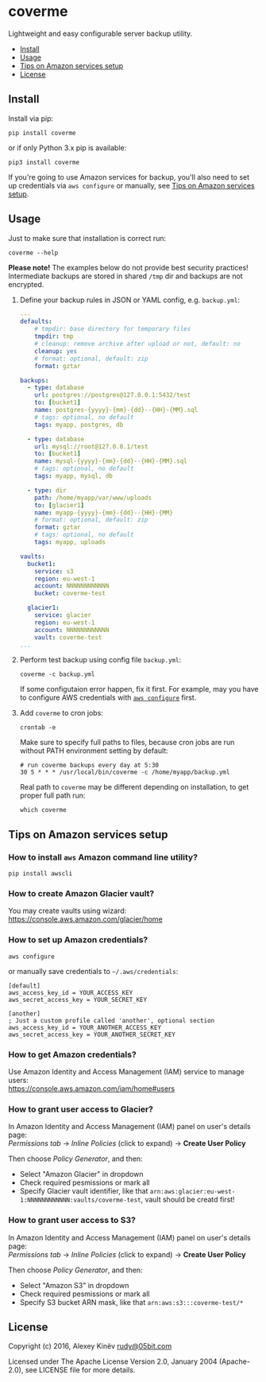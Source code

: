 coverme
=======

Lightweight and easy configurable server backup utility.

- [Install](#install)
- [Usage](#usage)
- [Tips on Amazon services setup](#tips-on-amazon-services-setup)
- [License](#license)

Install
-------

Install via pip:

```
pip install coverme
```

or if only Python 3.x pip is available: 

```
pip3 install coverme
```

If you're going to use Amazon services for backup, you'll also need to set up credentials via `aws configure` or manually, see [Tips on Amazon services setup](#tips-on-amazon-services-setup).

Usage
-----

Just to make sure that installation is correct run:

```
coverme --help
```

**Please note!** The examples below do not provide best security practices! Intermediate backups are stored in shared `/tmp` dir and backups are not encrypted.

1. Define your backup rules in JSON or YAML config, e.g. `backup.yml`:

    ```yaml
    ---
    defaults:
        # tmpdir: base directory for temporary files
        tmpdir: tmp
        # cleanup: remove archive after upload or not, default: no
        cleanup: yes
        # format: optional, default: zip
        format: gztar

    backups:
      - type: database
        url: postgres://postgres@127.0.0.1:5432/test
        to: [bucket1]
        name: postgres-{yyyy}-{mm}-{dd}--{HH}-{MM}.sql
        # tags: optional, no default
        tags: myapp, postgres, db

      - type: database
        url: mysql://root@127.0.0.1/test
        to: [bucket1]
        name: mysql-{yyyy}-{mm}-{dd}--{HH}-{MM}.sql
        # tags: optional, no default
        tags: myapp, mysql, db

      - type: dir
        path: /home/myapp/var/www/uploads
        to: [glacier1]
        name: myapp-{yyyy}-{mm}-{dd}--{HH}-{MM}
        # format: optional, default: zip
        format: gztar
        # tags: optional, no default
        tags: myapp, uploads

    vaults:
      bucket1:
        service: s3
        region: eu-west-1
        account: NNNNNNNNNNNN
        bucket: coverme-test

      glacier1:
        service: glacier
        region: eu-west-1
        account: NNNNNNNNNNNN
        vault: coverme-test
    ...
    ```

2. Perform test backup using config file `backup.yml`:

    ```
    coverme -c backup.yml
    ```

    If some configutaion error happen, fix it first. For example, may you have to configure AWS credentials with [`aws configure`](http://docs.aws.amazon.com/cli/latest/userguide/cli-chap-getting-started.html) first.

3. Add `coverme` to cron jobs:

    ```
    crontab -e
    ```

    Make sure to specify full paths to files, because cron jobs are run without PATH environment setting by default:

    ```
    # run coverme backups every day at 5:30
    30 5 * * * /usr/local/bin/coverme -c /home/myapp/backup.yml
    ```

    Real path to `coverme` may be different depending on installation, to get proper full path run:

    ```
    which coverme
    ```

Tips on Amazon services setup
-----------------------------

### How to install `aws` Amazon command line utility?

```
pip install awscli
```

### How to create Amazon Glacier vault?

You may create vaults using wizard:  
https://console.aws.amazon.com/glacier/home

### How to set up Amazon credentials?

```
aws configure
```

or manually save credentials to `~/.aws/credentials`:

```
[default]
aws_access_key_id = YOUR_ACCESS_KEY
aws_secret_access_key = YOUR_SECRET_KEY

[another]
; Just a custom profile called 'another', optional section
aws_access_key_id = YOUR_ANOTHER_ACCESS_KEY
aws_secret_access_key = YOUR_ANOTHER_SECRET_KEY
```

### How to get Amazon credentials?

Use Amazon Identity and Access Management (IAM) service to manage users:  
https://console.aws.amazon.com/iam/home#users

### How to grant user access to Glacier?

In Amazon Identity and Access Management (IAM) panel on user's details page:  
_Permissions tab_ -> _Inline Policies_ (click to expand) -> **Create User Policy**

Then choose _Policy Generator_, and then:

- Select "Amazon Glacier" in dropdown
- Check required pesmissions or mark all
- Specify Glacier vault identifier, like that `arn:aws:glacier:eu-west-1:NNNNNNNNNNNN:vaults/coverme-test`, vault should be creatd first!

### How to grant user access to S3?

In Amazon Identity and Access Management (IAM) panel on user's details page:  
_Permissions tab_ -> _Inline Policies_ (click to expand) -> **Create User Policy**

Then choose _Policy Generator_, and then:

- Select "Amazon S3" in dropdown
- Check required pesmissions or mark all
- Specify S3 bucket ARN mask, like that `arn:aws:s3:::coverme-test/*`

License
-------

Copyright (c) 2016, Alexey Kinëv <rudy@05bit.com>

Licensed under The Apache License Version 2.0, January 2004 (Apache-2.0),
see LICENSE file for more details.
